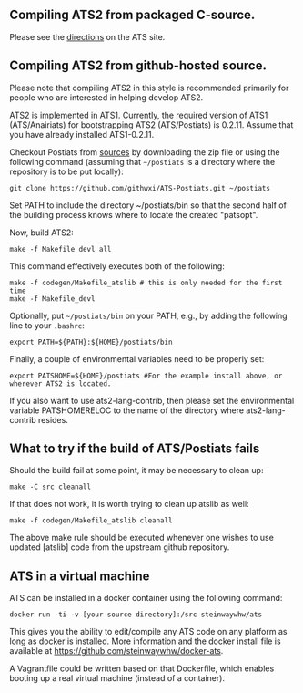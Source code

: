 ## Compiling ATS2 from packaged C-source.

Please see the [directions][1] on the ATS site. 

## Compiling ATS2 from github-hosted source.

Please note that compiling ATS2 in this style is recommended
primarily for people who are interested in helping develop ATS2.

ATS2 is implemented in ATS1.
Currently, the required version of ATS1 (ATS/Anairiats) for bootstrapping ATS2 (ATS/Postiats) is 0.2.11.
Assume that you have already installed ATS1-0.2.11.

Checkout Postiats from [sources][2] by downloading the zip file or using the following command (assuming that `~/postiats` is a directory where the repository is to be put locally):


    git clone https://github.com/githwxi/ATS-Postiats.git ~/postiats

Set PATH to include the directory ~/postiats/bin so that the second half of the building process knows where to locate the created "patsopt".

Now, build ATS2:

```
make -f Makefile_devl all
```
This command effectively executes both of the following:

```
make -f codegen/Makefile_atslib # this is only needed for the first time
make -f Makefile_devl
```

Optionally, put `~/postiats/bin` on your PATH, e.g., by adding the following line to your `.bashrc`:

    export PATH=${PATH}:${HOME}/postiats/bin

Finally, a couple of environmental variables need to be properly set:

    export PATSHOME=${HOME}/postiats #For the example install above, or wherever ATS2 is located.

If you also want to use ats2-lang-contrib, then please set the environmental variable PATSHOMERELOC to
the name of the directory where ats2-lang-contrib resides.

## What to try if the build of ATS/Postiats fails

Should the build fail at some point, it may be necessary to clean up:

    make -C src cleanall

If that does not work, it is worth trying to clean up atslib as well:

    make -f codegen/Makefile_atslib cleanall

The above make rule should be executed whenever one wishes to use updated [atslib] code from the upstream github repository.

## ATS in a virtual machine

ATS can be installed in a docker container using the following command:

```
docker run -ti -v [your source directory]:/src steinwaywhw/ats 
```

This gives you the ability to edit/compile any ATS code on any platform as long as docker is installed.
More information and the docker install file is available at https://github.com/steinwaywhw/docker-ats. 

A Vagrantfile could be written based on that Dockerfile, which enables booting up a real virtual machine (instead of a container).

[1]: http://www.ats-lang.org/DOWNLOAD
[2]: https://github.com/githwxi/ATS-Postiats